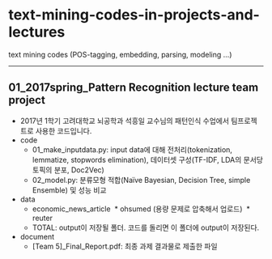 # text-mining-codes-in-projects-and-lectures
text mining codes (POS-tagging, embedding, parsing, modeling ...)

-----------------------------------------------------------

## 01_2017spring_Pattern Recognition lecture team project
* 2017년 1학기 고려대학교 뇌공학과 석흥일 교수님의 패턴인식 수업에서 팀프로젝트로 사용한 코드입니다.
* code
  * 01_make_inputdata.py: input data에 대해 전처리(tokenization, lemmatize, stopwords elimination), 
데이터셋 구성(TF-IDF, LDA의 문서당 토픽의 분포, Doc2Vec)
  * 02_model.py: 분류모형 적합(Naïve Bayesian, Decision Tree, simple Ensemble) 및 성능 비교
* data
  * economic_news_article
  * ohsumed (용량 문제로 압축해서 업로드)
  * reuter
  * TOTAL: output이 저장될 폴더. 코드를 돌리면 이 폴더에 output이 저장된다.
* document
  * [Team 5]_Final_Report.pdf: 최종 과제 결과물로 제출한 파일



